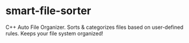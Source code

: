 # smart-file-sorter
C++ Auto File Organizer. Sorts &amp; categorizes files based on user-defined rules. Keeps your file system organized!
